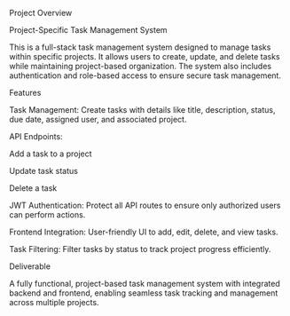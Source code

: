 Project Overview

Project-Specific Task Management System

This is a full-stack task management system designed to manage tasks within specific projects. It allows users to create, update, and delete tasks while maintaining project-based organization. The system also includes authentication and role-based access to ensure secure task management.

Features

Task Management: Create tasks with details like title, description, status, due date, assigned user, and associated project.

API Endpoints:

Add a task to a project

Update task status

Delete a task

JWT Authentication: Protect all API routes to ensure only authorized users can perform actions.

Frontend Integration: User-friendly UI to add, edit, delete, and view tasks.

Task Filtering: Filter tasks by status to track project progress efficiently.

Deliverable

A fully functional, project-based task management system with integrated backend and frontend, enabling seamless task tracking and management across multiple projects.